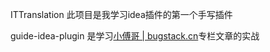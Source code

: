 ITTranslation 此项目是我学习idea插件的第一个手写插件   



guide-idea-plugin 是学习[小傅哥 | bugstack.cn](https://mp.weixin.qq.com/mp/appmsgalbum?__biz=MzIxMDAwMDAxMw==&action=getalbum&album_id=2119045039140978691&scene=173&subscene=93&sessionid=1637711980&enterid=1637712454&from_msgid=2650731159&from_itemidx=1&count=3&nolastread=1#wechat_redirect)专栏文章的实战